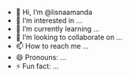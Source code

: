 - 👋 Hi, I’m @lisnaamanda
- 👀 I’m interested in ...
- 🌱 I’m currently learning ...
- 💞️ I’m looking to collaborate on ...
- 📫 How to reach me ...
- 😄 Pronouns: ...
- ⚡ Fun fact: ...

<!---
lisnaamanda/lisnaamanda is a ✨ special ✨ repository because its `README.md` (this file) appears on your GitHub profile.
You can click the Preview link to take a look at your changes.
--->
